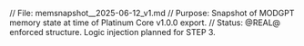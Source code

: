 // File: memsnapshot__2025-06-12_v1.md
// Purpose: Snapshot of MODGPT memory state at time of Platinum Core v1.0.0 export.
// Status: @REAL@ enforced structure. Logic injection planned for STEP 3.
